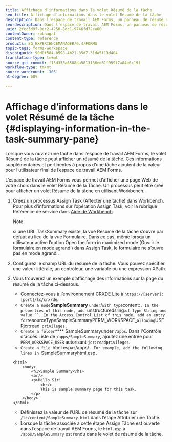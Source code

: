 ```yaml
---
title: Affichage d’informations dans le volet Résumé de la tâche
seo-title: Affichage d’informations dans le volet Résumé de la tâche
description: Dans l’espace de travail AEM Forms, un panneau de résumé de la tâche peut être configuré afin d’afficher le récapitulatif de la tâche ou d’afficher toute autre page Web.
seo-description: Dans l’espace de travail AEM Forms, un panneau de résumé de la tâche peut être configuré afin d’afficher le récapitulatif de la tâche ou d’afficher toute autre page Web.
uuid: 2fcc3d9f-0ec2-4250-8dc1-9746fd72ea60
contentOwner: robhagat
content-type: reference
products: SG_EXPERIENCEMANAGER/6.4/FORMS
topic-tags: forms-workspace
discoiquuid: 90d0f584-b598-4b21-85d7-31da5f13d404
translation-type: tm+mt
source-git-commit: f13d358a6508da5813186ed61f959f7a84e6c19f
workflow-type: tm+mt
source-wordcount: '305'
ht-degree: 68%

---
```



# Affichage d’informations dans le volet Résumé de la tâche  {#displaying-information-in-the-task-summary-pane}

Lorsque vous ouvrez une tâche dans l’espace de travail AEM Forms, le volet Résumé de la tâche peut afficher un résumé de la tâche. Ces informations supplémentaires et pertinentes à propos d’une tâche ajoutent de la valeur pour l’utilisateur final de l’espace de travail AEM Forms.

L’espace de travail AEM Forms vous permet d’afficher une page Web de votre choix dans le volet Résumé de la Tâche. Un processus peut être créé pour afficher un volet Résumé de la tâche en utilisant Workbench.

1. Créez un processus Assign Task (Affecter une tâche) dans Workbench. Pour plus d’informations sur l’opération Assign Task, voir la rubrique Référence de service dans [Aide de Workbench](https://help.adobe.com/en_US/AEMForms/6.1/WorkbenchHelp/).

   >[!NOTE]
   >
   >si une URL TaskSummary existe, la vue Résumé de la tâche s’ouvre par défaut au lieu de la vue Formulaire. Dans ce cas, même lorsqu’un utilisateur active l’option Open the form in maximized mode (Ouvrir le formulaire en mode agrandi) dans Assign Task, le formulaire ne s’ouvre pas en mode agrandi.

1. Configurez le champ URL du résumé de la tâche. Vous pouvez spécifier une valeur littérale, un contrôleur, une variable ou une expression XPath.
1. Vous trouverez un exemple d’affichage des informations sur la page du résumé de la tâche ci-dessous.

   * Connectez-vous à l’environnement CRXDE Lite à `https://[server]:[port]/lc/crx/de`.
   * `Create a node`**SampleSummary** ` under `/` with type `content:`. In the properties of this node, add `unstructuredsling:` of type String and value ``. In the Access Control List of this node, add an entry for `resourceTypeSampleSummaryPERM_WORKSPACE_` allowing `USERjcr:read` privileges.`
   * `Create a folder`**** SampleSummaryunder  `/apps`. Dans l&#39;Contrôle d&#39;accès Liste de `/apps/SampleSummary`, ajoutez une entrée pour `PERM_WORKSPACE_USER` autorisant `jcr:readprivileges`.
   * `Create a file `html.esp` at `/apps/`. For example, add the following lines in `SampleSummaryhtml.esp`.`

   ```
   <html>
       <body>
           <h1>Sample Summary</h1>
           <br/>
           <p>Hello Sir!
               <br/>
               This is sample summary page for this task.
           </p>
       </body>
   </html>
   ```

   * Définissez la valeur de l’URL de résumé de la tâche sur `/lc/content/SampleSummary.html` dans l’étape Attribuer une Tâche.
   * Lorsque la tâche associée à cette étape Assign Tâche est ouverte dans l’espace de travail AEM Forms, le `html.esp` à `/apps/SampleSummary` est rendu dans le volet de résumé de la tâche.

